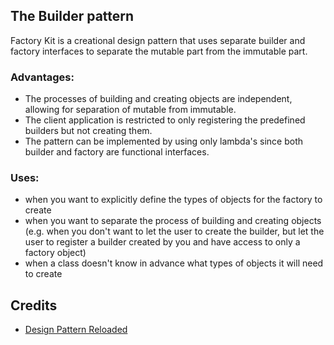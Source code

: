 ## The Builder pattern
Factory Kit is a creational design pattern that uses separate builder and factory interfaces to separate the mutable part from the immutable part.

### Advantages:
 * The processes of building and creating objects are independent, allowing for separation of mutable from immutable.
 * The client application is restricted to only registering the predefined builders but not creating them.
 * The pattern can be implemented by using only lambda's since both builder and factory are functional interfaces.

### Uses:
 * when you want to explicitly define the types of objects for the factory to create
 * when you want to separate the process of building and creating objects (e.g. when you don't want to let the user to create the builder, but let the user to register a builder created by you and have access to only a factory object)
 * when a class doesn't know in advance what types of objects it will need to create

## Credits

* [Design Pattern Reloaded](https://speakerdeck.com/forax/design-pattern-reloaded-devoxx-be-2015)